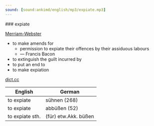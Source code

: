 ```yaml
---
sound: [sound:ankimd/english/mp3/expiate.mp3]
---
```


\### expiate

[Merriam-Webster](https://www.merriam-webster.com/dictionary/expiate)

- to make amends for
    - permission to expiate their offences by their assiduous labours
    - — Francis Bacon
- to extinguish the guilt incurred by
- to put an end to
- to make expiation

[dict.cc](https://www.dict.cc/expiate)

| English        | German       |
| -------------- | ------------ |
| to expiate | sühnen (268) |
| to expiate | abbüßen (52) |
| to expiate sth. | (für) etw.Akk. büßen |
